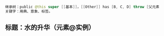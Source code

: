 ```java
继承树：public @this super [[基本]]，[[Other]] has [B, C, D] throw [父元素/子元素]
关键字：用典、意象、标签。
```

## 标题：水的升华（元素@实例）